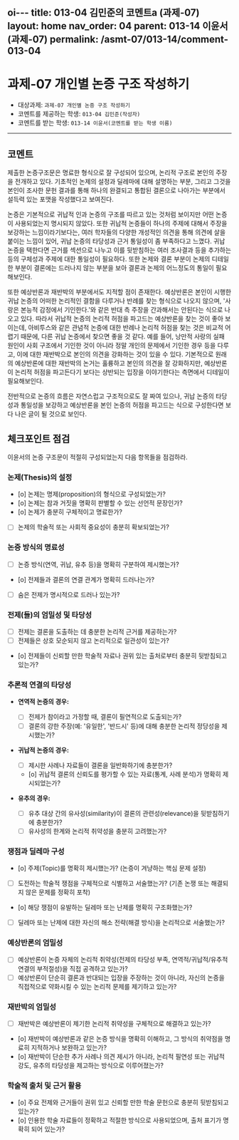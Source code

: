 oi---
title: 013-04 김민준의 코멘트a (과제-07) 
layout: home
nav_order: 04
parent: 013-14 이윤서 (과제-07)
permalink: /asmt-07/013-14/comment-013-04
---

# 과제-07 개인별 논증 구조 작성하기

- 대상과제: `과제-07 개인별 논증 구조 작성하기`
- 코멘트를 제공하는 학생: `013-04 김민준(작성자)` 
- 코멘트를 받는 학생: `013-14 이윤서(코멘트를 받는 학생 이름)` 

---

## 코멘트

제출한 논증구조문은 명료한 형식으로 잘 구성되어 있으며, 논리적 구조로 본인의 주장을 전개하고 있다. 기초적인 논제의 설정과 딜레마에 대해 설명하는 부분, 그리고 그것을 본인이 조사한 문헌 결과를 통해 하나의 완결되고 통합된 결론으로 나아가는 부분에서 설득력 있는 포맷을 작성했다고 보여진다.

논증은 기본적으로 귀납적 인과 논증의 구조를 따르고 있는 것처럼 보이지만 어떤 논증이 사용되었는지 명시되지 않았다. 또한 귀납적 논증들이 하나의 주제에 대해서 주장을 보강하는 느낌이라기보다는, 여러 학자들의 다양한 개성적인 의견을 통해 의견에 살을 붙이는 느낌이 있어, 귀납 논증의 타당성과 근거 통일성이 좀 부족하다고 느꼈다. 귀납 논증을 택한다면 근거를 섹션으로 나누고 이를 뒷받침하는 여러 조사결과 등을 추가하는 등의 구체성과 주제에 대한 통일성이 필요하다. 또한 논제와 결론 부분이 논제의 디테일한 부분이 결론에는 드러나지 않는 부분을 보아 결론과 논제의 어느정도의 통일이 필요해보인다.

또한 예상반론과 재반박의 부분에서도 지적할 점이 존재한다. 예상반론은 본인이 시행한 귀납 논증의 어떠한 논리적인 결함을 다루거나 반례를 찾는 형식으로 나오지 않으며, '사랑은 본능적 감정에서 기인한다.'와 같은 반대 측 주장을 간과해서는 안된다는 식으로 나오고 있다. 따라서 귀납적 논증의 논리적 허점을 파고드는 예상반론을 찾는 것이 좋아 보이는데, 아비투스와 같은 관념적 논증에 대한 반례나 논리적 허점을 찾는 것은 비교적 어렵기 때문에, 다른 귀납 논증에서 찾으면 좋을 것 같다. 예를 들어, 낭만적 사랑의 실패 원인이 사회 구조에서 기인한 것이 아니라 정말 개인의 문제에서 기인한 경우 등을 다루고, 이에 대한 재반박으로 본인의 의견을 강화하는 것이 있을 수 있다. 기본적으로 원래의 예상반론에 대한 재반박의 논거는 훌륭하고 본인의 의견을 잘 강화하지만, 예상반론이 논리적 허점을 파고든다기 보다는 상반되는 입장을 이야기한다는 측면에서 디테일이 필요해보인다.

전반적으로 논증의 흐름은 자연스럽고 구조적으로도 잘 짜여 있으나, 귀납 논증의 타당성과 통일성을 보강하고 예상반론을 본인 논증의 허점을 파고드는 식으로 구성한다면 보다 나은 글이 될 것으로 보인다.

## 체크포인트 점검

이윤서의 논증 구조문이 적절히 구성되었는지 다음 항목들을 점검하라.

### **논제(Thesis)의 설정**
- [o] 논제는 명제(proposition)의 형식으로 구성되었는가?
- [o] 논제는 참과 거짓을 명확히 판별할 수 있는 선언적 문장인가?
- [o] 논제가 충분히 구체적이고 명료한가?
- [ ] 논제의 학술적 또는 사회적 중요성이 충분히 확보되었는가?

### **논증 방식의 명료성**
- [ ] 논증 방식(연역, 귀납, 유추 등)을 명확히 구분하여 제시했는가?
- [o] 전제들과 결론의 연결 관계가 명확히 드러나는가?
- [ ] 숨은 전제가 명시적으로 드러나 있는가?

### **전제(들)의 엄밀성 및 타당성**
- [ ] 전제는 결론을 도출하는 데 충분한 논리적 근거를 제공하는가?
- [ ] 전제들은 상호 모순되지 않고 논리적으로 일관성이 있는가?
- [o] 전제들이 신뢰할 만한 학술적 자료나 권위 있는 출처로부터 충분히 뒷받침되고 있는가?

### **추론적 연결의 타당성**
- **연역적 논증의 경우:**
  - [ ] 전제가 참이라고 가정할 때, 결론이 필연적으로 도출되는가?
  - [ ] 결론의 강한 주장(예: '유일한', '반드시' 등)에 대해 충분한 논리적 정당성을 제시했는가?

- **귀납적 논증의 경우:**
  - [ ] 제시한 사례나 자료들이 결론을 일반화하기에 충분한가?
  - [o] 귀납적 결론의 신뢰도를 평가할 수 있는 자료(통계, 사례 분석)가 명확히 제시되었는가?

- **유추의 경우:**
  - [ ] 유추 대상 간의 유사성(similarity)이 결론의 관련성(relevance)을 뒷받침하기에 충분한가?
  - [ ] 유사성의 한계와 논리적 취약성을 충분히 고려했는가?

### **쟁점과 딜레마 구성**
- [o] 주제(Topic)를 명확히 제시했는가? (논증이 겨냥하는 핵심 문제 설정)
- [ ] 도전하는 학술적 쟁점을 구체적으로 식별하고 서술했는가? (기존 논쟁 또는 해결되지 않은 문제를 정확히 포착)
- [o] 해당 쟁점이 유발하는 딜레마 또는 난제를 명확히 구조화했는가?
- [ ] 딜레마 또는 난제에 대한 자신의 해소 전략(해결 방식)을 논리적으로 서술했는가?

### **예상반론의 엄밀성**
- [ ] 예상반론이 논증 자체의 논리적 취약성(전제의 타당성 부족, 연역적/귀납적/유추적 연결의 부적절성)을 직접 공격하고 있는가?
- [ ] 예상반론이 단순히 결론과 반대되는 입장을 주장하는 것이 아니라, 자신의 논증을 직접적으로 약화시킬 수 있는 논리적 문제를 제기하고 있는가?

### **재반박의 엄밀성**
- [ ] 재반박은 예상반론이 제기한 논리적 취약성을 구체적으로 해결하고 있는가?
- [o] 재반박이 예상반론과 같은 논증 방식을 명확히 이해하고, 그 방식의 취약점을 명료히 지적하거나 보완하고 있는가?
- [o] 재반박이 단순한 추가 사례나 의견 제시가 아니라, 논리적 필연성 또는 귀납적 강도, 유추의 타당성을 제고하는 방식으로 이루어졌는가?

### **학술적 출처 및 근거 활용**
- [o] 주요 전제와 근거들이 권위 있고 신뢰할 만한 학술 문헌으로 충분히 뒷받침되고 있는가?
- [o] 인용한 학술 자료들이 정확하고 적절한 방식으로 사용되었으며, 출처 표기가 명확히 되어 있는가?
